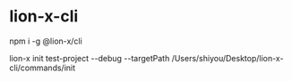 # lion-x-cli

npm i -g @lion-x/cli

lion-x init test-project --debug --targetPath /Users/shiyou/Desktop/lion-x-cli/commands/init